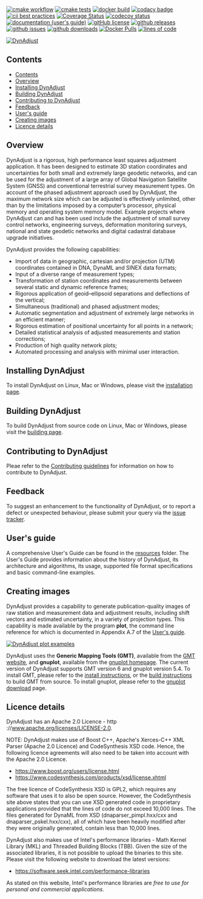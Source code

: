 [![cmake workflow](https://github.com/geoscienceaustralia/DynAdjust/actions/workflows/build.yml/badge.svg)](https://github.com/geoscienceaustralia/DynAdjust/actions/workflows/build.yml)
[![cmake tests](https://github.com/geoscienceaustralia/DynAdjust/actions/workflows/test.yml/badge.svg)](https://github.com/geoscienceaustralia/DynAdjust/actions/workflows/test.yml)
[![docker build](https://github.com/icsm-au/DynAdjust/actions/workflows/docker.yml/badge.svg)](https://github.com/icsm-au/DynAdjust/actions/workflows/docker.yml)
[![codacy badge](https://img.shields.io/codacy/grade/a3944cda0c72445f8a13b1f82b64f714)](https://app.codacy.com/gh/icsm-au/DynAdjust/dashboard)
[![cii best practices](https://img.shields.io/badge/cii%20best%20practices-passing-success)](https://bestpractices.coreinfrastructure.org/projects/4894)
[![Coverage Status](https://coveralls.io/repos/github/GeoscienceAustralia/DynAdjust/badge.svg)](https://coveralls.io/github/GeoscienceAustralia/DynAdjust)
[![codecov status](https://img.shields.io/codecov/c/github/icsm-au/dynadjust)](https://codecov.io/gh/icsm-au/DynAdjust)
[![documentation (user's guide)](https://img.shields.io/badge/docs-usersguide-blue.svg)](https://github.com/geoscienceaustralia/DynAdjust/raw/master/resources/DynAdjust%20Users%20Guide.pdf)
[![gitHub license](https://img.shields.io/badge/license-Apache-blue.svg)](https://raw.githubusercontent.com/geoscienceaustralia/DynAdjust/master/LICENSE)
[![github releases](https://img.shields.io/github/v/release/geoscienceaustralia/DynAdjust)](https://github.com/geoscienceaustralia/DynAdjust/releases)
[![github issues](https://img.shields.io/github/issues/geoscienceaustralia/DynAdjust.svg)](https://github.com/geoscienceaustralia/DynAdjust/issues)
[![github downloads](https://img.shields.io/github/downloads/geoscienceaustralia/DynAdjust/total)](https://tooomm.github.io/github-release-stats/?username=geoscienceaustralia&repository=DynAdjust&target=_blank)
[![Docker Pulls](https://img.shields.io/docker/pulls/icsm/dynadjust)](https://hub.docker.com/r/icsm/dynadjust)
[![lines of code](https://tokei.rs/b1/github/geoscienceaustralia/dynadjust)](https://github.com/geoscienceaustralia/DynAdjust/tree/master/dynadjust)




[![DynAdjust](https://github.com/icsm-au/DynAdjust/raw/master/resources/img/dynadjust-banner-sml.png)](https://github.com/icsm-au/dynadjust/releases)

## Contents

- [Contents](#contents)
- [Overview](#overview)
- [Installing DynAdjust](#installing-dynadjust)
- [Building DynAdjust](#building-dynadjust)
- [Contributing to DynAdjust](#contributing-to-dynadjust)
- [Feedback](#feedback)
- [User's guide](#users-guide)
- [Creating images](#creating-images)
- [Licence details](#licence-details)

## Overview

DynAdjust is a rigorous, high performance least squares adjustment application. It has been designed
to estimate 3D station coordinates and uncertainties for both small and extremely large geodetic networks,
and can be used for the adjustment of a large array of Global Navigation Satellite System
(GNSS) and conventional terrestrial survey measurement types. On account of the phased adjustment
approach used by DynAdjust, the maximum network size which can be adjusted is effectively
unlimited, other than by the limitations imposed by a computer’s processor, physical memory and
operating system memory model. Example projects where DynAdjust can and has been used include
the adjustment of small survey control networks, engineering surveys, deformation monitoring
surveys, national and state geodetic networks and digital cadastral database upgrade initiatives.

DynAdjust provides the following capabilities:

- Import of data in geographic, cartesian and/or projection (UTM) coordinates contained in DNA, DynaML and SINEX data formats;
- Input of a diverse range of measurement types;
- Transformation of station coordinates and measurements between several static and dynamic reference frames;
- Rigorous application of geoid–ellipsoid separations and deflections of the vertical;
- Simultaneous (traditional) and phased adjustment modes;
- Automatic segmentation and adjustment of extremely large networks in an efficient manner;
- Rigorous estimation of positional uncertainty for all points in a network;
- Detailed statistical analysis of adjusted measurements and station corrections;
- Production of high quality network plots;
- Automated processing and analysis with minimal user interaction.

## Installing DynAdjust

To install DynAdjust on Linux, Mac or Windows, please visit the [installation page](resources/INSTALLING.md).

## Building DynAdjust

To build DynAdjust from source code on Linux, Mac or Windows, please visit the [building page](resources/BUILDING.md).

## Contributing to DynAdjust

Pleae refer to the [Contributing guidelines](./.github/CONTRIBUTING.md) for information on how to contribute to DynAdjust.

## Feedback

To suggest an enhancement to the functionality of DynAdjust, or to report a defect or unexpected behaviour, please submit your query via the [issue tracker](https://github.com/icsm-au/dynadjust/issues).

## User's guide

A comprehensive User's Guide can be found in the [resources](https://github.com/icsm-au/DynAdjust/tree/master/resources) folder.  The User's Guide provides information about the history of DynAdjust, its architecture and algorithms, its usage, supported file format specifications and basic command-line examples.

## Creating images

DynAdjust provides a capability to generate publication-quality images of raw station and measurement data and adjustment results, including shift vectors and estimated uncertainty, in a variety of projection types. This capability is made available by the program **plot**, the command line reference for which is documented in Appendix A.7 of the [User's guide](#users-guide).

[![DynAdjust plot examples](https://raw.githubusercontent.com/icsm-au/DynAdjust/master/resources/img/dynadjust-plot-images.png)](https://github.com/icsm-au/dynadjust/releases)
  
DynAdjust uses the **Generic Mapping Tools (GMT)**, available from the [GMT website](https://www.generic-mapping-tools.org/download/), and **gnuplot**, available from the [gnuplot homepage](http://www.gnuplot.info/). The current version of DynAdjust supports GMT version 6 and gnuplot version 5.4. To install GMT, please refer to the [install instructions](https://github.com/GenericMappingTools/gmt/blob/master/INSTALL.md), or the [build instructions](https://github.com/GenericMappingTools/gmt/blob/master/BUILDING.md) to build GMT from source. To install gnuplot, please refer to the [gnuplot download](http://www.gnuplot.info/download.html) page.

## Licence details

DynAdjust has an Apache 2.0 Licence - http ://www.apache.org/licenses/LICENSE-2.0.

NOTE: DynAdjust makes use of Boost C++, Apache's Xerces-C++ XML Parser (Apache 2.0 Licence) and CodeSynthesis XSD code. Hence, the following licence agreements will also need to be taken into account with the Apache 2.0 Licence.

- <https://www.boost.org/users/license.html>
- <https://www.codesynthesis.com/products/xsd/license.xhtml>

The free licence of CodeSynthesis XSD is GPL2, which requires any software that uses it to also be open source.  However, the CodeSynthesis site above states that you can use XSD generated code in proprietary applications provided that the lines of code do not exceed 10,000 lines.  The files generated for DynaML from XSD (dnaparser_pimpl.hxx/cxx and dnaparser_pskel.hxx/cxx), all of which have been heavily modified after they were originally generated, contain less than 10,000 lines.

DynAdjust also makes use of Intel's performance libraries - Math Kernel Library (MKL) and Threaded Building Blocks (TBB). Given the size of the associated libraries, it is not possible to upload the binaries to this site. Please visit the following website to download the latest versions:

- <https://software.seek.intel.com/performance-libraries>

As stated on this website, Intel's performance libraries are _free to use for personal and commercial applications_.
